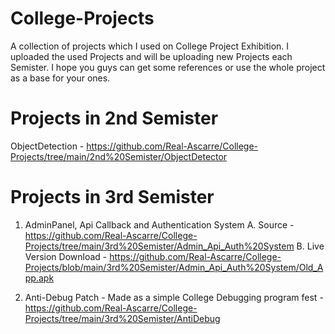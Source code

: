 # College-Projects
A collection of projects which I used on College Project Exhibition.
I uploaded the used Projects and will be uploading new Projects each Semister.
I hope you guys can get some references or use the whole project as a base for your ones.

# Projects in 2nd Semister
ObjectDetection - https://github.com/Real-Ascarre/College-Projects/tree/main/2nd%20Semister/ObjectDetector

# Projects in 3rd Semister
1. AdminPanel, Api Callback and Authentication System 
  A. Source - https://github.com/Real-Ascarre/College-Projects/tree/main/3rd%20Semister/Admin_Api_Auth%20System
  B. Live Version Download - https://github.com/Real-Ascarre/College-Projects/blob/main/3rd%20Semister/Admin_Api_Auth%20System/Old_App.apk

2. Anti-Debug Patch - Made as a simple College Debugging program fest - https://github.com/Real-Ascarre/College-Projects/tree/main/3rd%20Semister/AntiDebug

